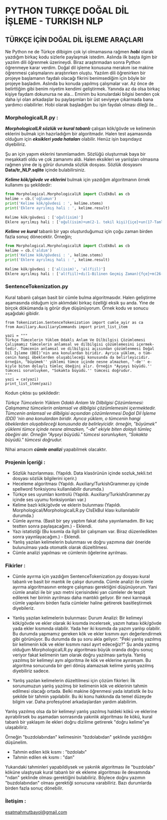 # PYTHON TURKÇE DOĞAL DİL İŞLEME - TURKISH NLP
## TÜRKÇE İÇİN DOĞAL DİL İŞLEME ARAÇLARI
  
Ne Python ne de Türkçe dilbigim çok iyi olmamasına rağmen ***hobi*** olarak yazdığım birkaç kodu sizlerle paylaşmak istedim. Aslında ilk başta ilgim bir yazılım dili öğrenmek üzerineydi. Biraz araştırmadan sonra Python öğrenmeye karar verdim. Doğal dil işleme konusuna merakım ise makine öğrenmesi çalışmalarını araştırırken oluştu. Yazılım dili öğrenirken bir projeye başlamanın faydalı olacağı fikrini benimsediğim için böyle bir projeye başladım. Aslında bu konuda yapılmış çalışmalar var. Az önce de belirttiğim gibi benim niyetim kendimi geliştirmek. Yanında az da olsa birkaç kişiye faydam dokunursa ne ala...
Eminim bu konulardaki bilgisi benden çok daha iyi olan arkadaşlar bu paylaşımları bir üst seviyeye çıkarmada bana yardımcı olabilirler. 
Hobi olarak başladığım bu işin faydalı olması dileği ile...
  
### MorphologicalLR.py :
  
***MorphologicalLR sözlük ve kural tabanlı*** çalışan kök/gövde ve kelimenin eklerini bulmak için hazırladığım bir algoritmadır. 
Halen test aşamasında olduğum için ***eksikleri yada hataları*** olabilir. Henüz işin başındayız diyebiliriz.
   
Şu an için yapım eklerini tanımlamadım. Sözlüğü oluşturmak baya bir meşakkatli oldu ve çok zamanımı aldı. Halen eksikleri 
ve yanlışları olmasına rağmen yine de iş görür durumda sözlük dosyası. Sözlük dosyasını **Data/tr_NLP.sqlite** içinde 
bulabilirsiniz.
  
***Kelime kök/gövde ve eklerini*** bulmak için yazdığım algoritmanın örnek kullanımı şu şekildedir:
  
``` python
from Morphological.MorphologicalLR import ClsEkBul as cb
kelime = cb.('oğlumun')
print('Kelime kök/gövdesi : ', kelime.stems)
print('Eklere ayrılmış hali : ', kelime.result)
  
Kelime kök/gövdesi : ['oğul(isim)']
Eklere ayrılmış hali : ['oğul(isim)+um(2-1. tekil kişi){içe}+un(17-Tamlama eki){içe}']
```
  
***Kelime ve kural*** tabanlı bir yapı oluşturduğumuz için çoğu zaman birden fazla sonuç dönecektir. Örneğin;
  
``` python
from Morphological.MorphologicalLR import ClsEkBul as cb
kelime = cb.('aldım')
print('Kelime kök/gövdesi : ', kelime.stems)
print('Eklere ayrılmış hali : ', kelime.result)
  
Kelime kök/gövdesi : ['al(isim)', 'al(fiil)']
Eklere ayrılmış hali : ['al(fiil)+dı(1-Bilinen Geçmiş Zaman){fçe}+m(26-1. tekil kişi){fçe}', 'al(isim)+dı(2-Hikaye){iefe}+m(9-1. tekil kişi){iefe}']
```
  
### SentenceTokenization.py
  
Kural tabanlı çalışan basit bir cümle bulma algoritmasıdır. Halen geliştirme aşamasında olduğum için aklımdaki birkaç özelliği eksik şu anda. Yine de birçok dökümanda iş görür diye düşünüyorum. Örnek kodu ve sonucu aşağıdaki gibidir.
  
```
from Tokenization.SentenceTokenization import cumle_ayir as ca
from Auxiliary.AuxiliaryCommands import print_list_item

yazi = """
Türkçe Tümcelerin Yüklem Odaklı Anlam Ve Dilbilgisi Çözümlemesi
Çalışmamız tümcelerin anlamsal ve dilbilgisi çözümlemesini içermek-
tedir. Tümcenin anlamsal ve dilbilgisi açısından çözümlenmesi Doğal 
Dil İşleme (DDİ)’nin ana konulardan biridir. Ayrıca yüklem, o tüm-
cenin hangi öbeklerden oluşabileceği konusunda da belirleyicidir. 
örneğin, "büyümek'' yüklemi tümce içinde nesne almazken, "-de'' e-
kiyle biten dolaylı tümleç öbeğini alır. Örneğin "Ayşeyi büyüdü.'' 
tümcesi sorunluyken, "Sokakta büyüdü.'' tümcesi doğrudur.
"""
yazi = ca(yazi)
print_list_item(yazi)
```
  
Kodun çıktısı şu şekildedir:
  
*Türkçe Tümcelerin Yüklem Odaklı Anlam Ve Dilbilgisi Çözümlemesi:
Çalışmamız tümcelerin anlamsal ve dilbilgisi çözümlemesini içermektedir.
Tümcenin anlamsal ve dilbilgisi açısından çözümlenmesi Doğal Dil İşleme (DDİ) 'nin ana konulardan biridir.
Ayrıca yüklem, o tümcenin hangi öbeklerden oluşabileceği konusunda da belirleyicidir.
örneğin, "büyümek" yüklemi tümce içinde nesne almazken, "-de" ekiyle biten dolaylı tümleç öbeğini alır.
Örneğin "Ayşeyi büyüdü." tümcesi sorunluyken, "Sokakta büyüdü." tümcesi doğrudur.*
  
Nihai amacım ***cümle analizi*** yapabilmek olacaktır.
  
### Projenin İçeriği :
  
- Sözlük hazırlanması. (Yapıldı. Data klasörünün içinde sozluk_tekli.txt dosyası sözlük bilgilerini içerir.)
- Heceleme algoritması (Yapıldı. Auxiliary/TurkishGrammer.py içinde spellword fonksiyonu kullanılabilir durumda.)
- Türkçe ses uyumları kontrolü (Yapıldı. Auxiliary/TurkishGrammer.py içinde ses uyumu fonksiyonları var.)
- Kelime bazlı kök/gövde ve eklerin bulunması (Yapıldı. Morphological/MorphologicalLR.py ClsEkBul klası kullanılabilir durumda.)
- Cümle ayırma. (Basit bir şey yaptım fakat daha yayınlamadım. Bir kaç testten sonra paylaşacağım.) - Eklendi.
- Yazı istatistiği (Bu kısımla da ilgili bir çalışmam var. Biraz düzenledikten sonra yayınlayacağım.) - Eklendi.
- Yanlış yazılan kelimelerin bulunması ve doğru yazımına dair öneride bulunulması yada otomatik olarak düzeltilmesi.
- Cümle analizi yapılması ve cümlenin öğelerine ayrılması.
  
### Fikirler :
  
* Cümle ayırma için yazdığım SentenceTokenization.py dosyası kural tabanlı ve basit bir mantık ile çalışır durumda. Cümle analizi ile cümle ayırma algoritmasının entegre çalışması gerektiğini düşünüyorum. Yani cümle analizi ile bir yazı metni içerisindeki yan cümleler de tespit edilerek her birinin ayrılması daha mantıklı geliyor. Bir nevi karmaşık cümle yapılarını birden fazla cümleler haline getirerek basitleştirmek diyebileriz.

* Yanlış yazılan kelimelerin bulunması:
Durum Analizi:
Bir kelimeyi kök/gövde ve ekler olarak iki kısımda incelersek, yazım hatası kök/gövde yada ekler kısmında olabilir. Yada her iki kısımda da yazım yanlışı olabilir. Bu durumda yapmamız gereken kök ve ekler kısmını ayrı değerlendirmek gibi görünüyor. Bu durumda da şu soru akla geliyor: 
"Peki yanlış yazılmış bir kelimenin kök ve ekler kısmını nasıl ayırt edeceğiz?"
Şu anda yazmış olduğum MorphologicalLR.py algoritması büyük oranda doğru sonuç veriyor fakat kelimenin tam olarak doğru yazılması şartıyla. Yanlış yazılmış bir kelimeyi aynı algoritma ile kök ve eklerine ayıramam. Bu algoritma sonucunda bir geri dönüş alamazsak kelime yanlış yazılmış diyebiliriz sadece. 

* Yanlış yazılan kelimelerin düzeltilmesi için çözüm fikirleri: 
İlk sorunumuzun yanlış yazılmış bir kelimenin kök ve eklerinin tahmin edilmesi olacağı ortada. Belki makine öğrenmesi yada istatistik ile bu şekilde bir tahmin yapılabilir. Bu iki konu hakkında da temel düzeyde bilgim var. Daha profesyönel arkadaşlardan yardım alabilirim.

Yanlış yazılmış olsa da bir kelimeyi yanlış yazılmış haldeki kökü ve eklerine ayırabilirsek bu aşamadan sonrasında yakınlık algoritması ile kökü, kural tabanlı bir yaklaşım ile ekleri doğru dizilime getirerek "doğru kelime"ye ulaşabiliriz.

Örneğin "buzdolabından" kelimesinin "bzdolabıdan" şeklinde yazıldığını düşünelim.

* Tahmin edilen kök kısmı : "bzdolabı"
* Tahmin edilen ek kısmı : "dan"

Yukarıdaki tahminleri yapabildiysek ve yakınlık algoritması ile "buzdolabı" köküne ulaştıysak kural tabanlı bir ek ekleme algoritması ile devamında "ndan" şeklinde olması gerektiğini bulabiliriz. Böylece doğru yazımın "buzdolabından" olması gerektiği sonucuna varabiliriz. Bazı durumlarda birden fazla sonuç dönebilir.

### İletişim :
esatmahmutbayol@gmail.com
